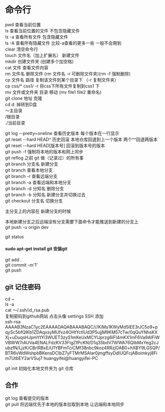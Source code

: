 # 命令行

pwd         查看当前位置  
ls          查看当前位置的文件 不包含隐藏文件  
ls -a       查看所有文件  包含隐藏文件  
ls -A       查看所有隐藏文件 比较-a查看的更多一些 一般不会用到  
clear       清空命令行  
touch 文件名（加上扩展名）      新建文件  
mkdir       创建文件夹 (创建多个加空格)  
cat 文件     查看文件内容  
rm 文件名    删除文件   (rm 文件名 -r  可删除文件夹)(rm -f 强制删除)  
cp 文件名 路径           复制该文件到某个目录下   （-r 复制文件夹）  
cp css/* css1/ -r      将css下所有文件复制到css1 下  
mv 文件或文件夹 目录      移动    (mv file1 file2 重命名)  
git clone 地址 克隆  
cd d: 掉转到D盘  
～主目录  
/根目录  
./当前目录  

git log --pretty=oneline        查看历史版本 每个版本在一行显示  
git reset --hard HEAD^          历史回滚  本地仓库回退到上一个版本 两个^^回退两版本  
git reset --hard HEAD[版本号]    回滚到版本号的版本  
git push -f            强制将本地的版本和网上同步  
git reflog             之前 git 做（记录过）的所有事  
git branch 分支名       新建分支    
git branch             查看本地分支    
git branch -r          查看远端分支  
git branch -a          查看远端和本地分支  
git branch -d 分知名    删除分支  
git branch -b 分知名    新建分支并切换过去  
git checkout 分支名     切换分支      

主分支上的内容在 新建分支的时候    

本地新建分支之后远端没有分支需要下面命令才能推送到新建的分支上    
git push  -u origin dev    

git status  






#### sudo apt-get install git    安装git  


git add .   
git commit -m'1'  
git push  

## git 记住密码
cd ~  
ls -a  
cat ～/.ssh/id_rsa.pub  
复制密码到github网站 点击头像 settings SSH 添加  
ssh-rsa AAAAB3NzaC1yc2EAAAADAQABAAABAQC///KiMs1KWyMd5IEE3rJC5o9+pqySc5bfQlKb1ZDAqxsyMUfvz4OHtYctIUd3P5ujjM9KM57cTw/0qQuYNhsKXXj+uDuqsHJpmYtYi3WUET3zyS1mKeUxMCYlJprzg6iFI4mKX1mF6Va9AIFiWVBWW7rAUVa4ENALFdzKV33FIgZfPcKN/D1q35bdV7WWA76QIbMxYeg2cJubzfN/LjzK/CBrlRBxE/U1YBFmTciCMf38nbc9koz4RRzjOAB0+hXBY9LGSQP/BTR6vWdWshpbBKensDClbZ7yFTMrMSAlar0jmgffsyDdIUQFcjABoimkyj8Fim7UtbEY2arVSuj7 huangyifei@huangyifei-PC


git init 初始化本地文件夹为 git 仓库  
## 合作
git log 查看提交的版本  
git pull 将远端优先于本地的版本拉取到本地  让远端和本地同步  
